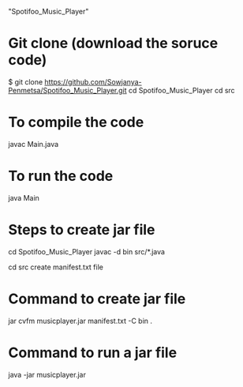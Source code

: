 "Spotifoo_Music_Player" 

# Git clone (download the soruce code)
$ git clone https://github.com/Sowjanya-Penmetsa/Spotifoo_Music_Player.git
cd Spotifoo_Music_Player
cd src

# To compile the code
javac Main.java

# To run the code
java Main

# Steps to create jar file
cd Spotifoo_Music_Player
javac -d bin src/*.java

cd src
create manifest.txt file

# Command to create jar file
jar cvfm musicplayer.jar manifest.txt -C bin .

# Command to run a jar file
java -jar musicplayer.jar





